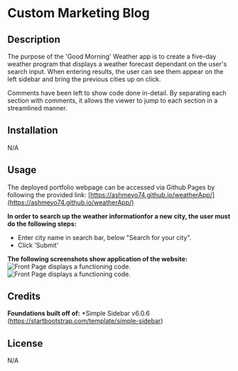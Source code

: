 # Custom Marketing Blog

## Description
The purpose of the 'Good Morning' Weather app is to create a five-day weather program that displays a weather forecast dependant on the user's search input. When entering results, the user can see them appear on the left sidebar and bring the previous cities up on click.

Comments have been left to show code done in-detail. By separating each section with comments, it allows the viewer to jump to each section in a streamlined manner.

## Installation
N/A

## Usage
The deployed portfolio webpage can be accessed via Github Pages by following the provided link: [https://ashmeyo74.github.io/weatherApp/](https://ashmeyo74.github.io/weatherApp/) 

**In order to search up the weather informationfor a new city, the user must do the following steps:**
* Enter city name in search bar, below "Search for your city".
* Click 'Submit'


**The following screenshots show application of the website:**
![Front Page displays a functioning code.](https://i.gyazo.com/80031f34e0f94eeebb7d253ab7200abf.gif)
![Front Page displays a functioning code.](https://i.gyazo.com/b8421e53bfbaa42ac0827b95ad6e884c.gif)

## Credits
**Foundations built off of:**
*Simple Sidebar v6.0.6 (https://startbootstrap.com/template/simple-sidebar)

## License
N/A
